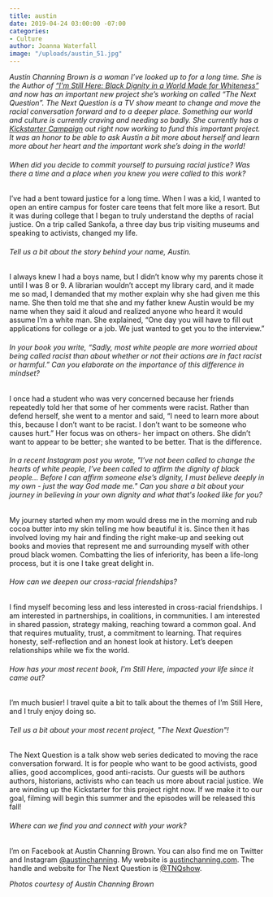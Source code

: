 ```yaml
---
title: austin
date: 2019-04-24 03:00:00 -07:00
categories:
- Culture
author: Joanna Waterfall
image: "/uploads/austin_51.jpg"
---
```


_Austin Channing Brown is a woman I’ve looked up to for a long time. She is the Author of [“I'm Still Here: Black Dignity in a World Made for Whiteness”](http://austinchanning.com/the-book) and now has an important new project she’s working on called “The Next Question”. The Next Question is a TV show meant to change and move the racial conversation forward and to a deeper place. Something our world and culture is currently craving and needing so badly. She currently has a [Kickstarter Campaign](https://www.kickstarter.com/projects/39682875/the-next-question?ref=project) out right now working to fund this important project. It was an honor to be able to ask Austin a bit more about herself and learn more about her heart and the important work she’s doing in the world!_

###### When did you decide to commit yourself to pursuing racial justice? Was there a time and a place when you knew you were called to this work?  

I’ve had a bent toward justice for a long time. When I was a kid, I wanted to open an entire campus for foster care teens that felt more like a resort. But it was during college that I began to truly understand the depths of racial justice. On a trip called Sankofa, a three day bus trip visiting museums and speaking to activists, changed my life. 


###### Tell us a bit about the story behind your name, Austin. 
 
I always knew I had a boys name, but I didn’t know why my parents chose it until I was 8 or 9. A librarian wouldn’t accept my library card, and it made me so mad, I demanded that my mother explain why she had given me this name. She then told me that she and my father knew Austin would be my name when they said it aloud and realized anyone who heard it would assume I’m a white man. She explained, “One day you will have to fill out applications for college or a job. We just wanted to get you to the interview.” 


###### In your book you write, “Sadly, most white people are more worried about being called racist than about whether or not their actions are in fact racist or harmful.” Can you elaborate on the importance of this difference in mindset?  

I once had a student who was very concerned because her friends repeatedly told her that some of her comments were racist. Rather than defend herself, she went to a mentor and said, “I need to learn more about this, because I don’t want to be racist. I don’t want to be someone who causes hurt.” Her focus was on others- her impact on others. She didn’t want to appear to be better; she wanted to be better. That is the difference. 

###### In a recent Instagram post you wrote, "I’ve not been called to change the hearts of white people, I’ve been called to affirm the dignity of black people... Before I can affirm someone else’s dignity, I must believe deeply in my own - just the way God made me." Can you share a bit about your journey in believing in your own dignity and what that's looked like for you?  

My journey started when my mom would dress me in the morning and rub cocoa butter into my skin telling me how beautiful it is. Since then it has involved loving my hair and finding the right make-up and seeking out books and movies that represent me and surrounding myself with other proud black women. Combatting the lies of inferiority, has been a life-long process, but it is one I take great delight in. 

###### How can we deepen our cross-racial friendships?  

I find myself becoming less and less interested in cross-racial friendships. I am interested in partnerships, in coalitions, in communities. I am interested in shared passion, strategy making, reaching toward a common goal. And that requires mutuality, trust, a commitment to learning. That requires honesty, self-reflection and an honest look at history. Let’s deepen relationships while we fix the world. 

###### How has your most recent book, I'm Still Here, impacted your life since it came out?  

I’m much busier! I travel quite a bit to talk about the themes of I’m Still Here, and I truly enjoy doing so. 

###### Tell us a bit about your most recent project, "The Next Question"!  

The Next Question is a talk show web series dedicated to moving the race conversation forward. It is for people who want to be good activists, good allies, good accomplices, good anti-racists. Our guests will be authors authors, historians, activists who can teach us more about racial justice. We are winding up the Kickstarter for this project right now. If we make it to our goal, filming will begin this summer and the episodes will be released this fall! 

###### Where can we find you and connect with your work?

I’m on Facebook at Austin Channing Brown. You can also find me on Twitter and Instagram [@austinchanning](https://www.instagram.com/austinchanning/). My website is [austinchanning.com](http://austinchanning.com/). The handle and website for The Next Question is [@TNQshow](https://www.instagram.com/tnqshow/). 

_Photos courtesy of Austin Channing Brown_